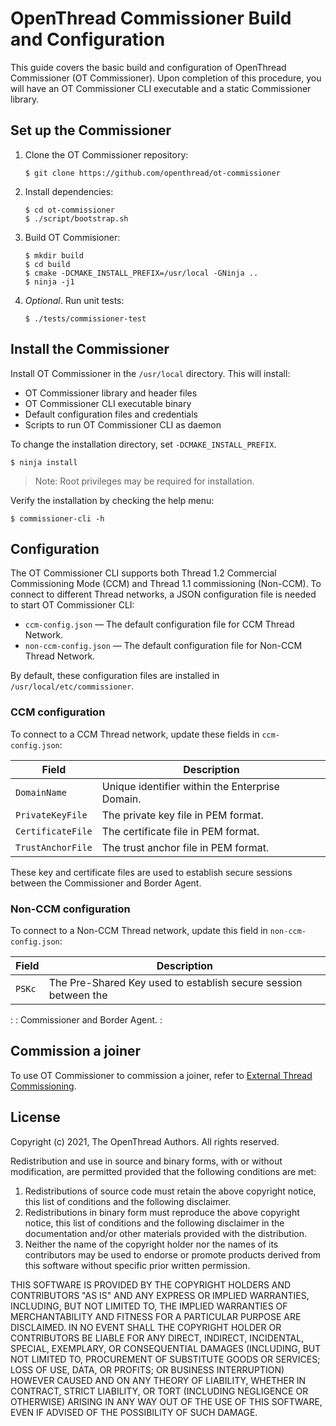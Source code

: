 # OpenThread Commissioner Build and Configuration

This guide covers the basic build and configuration of OpenThread Commissioner
(OT Commissioner). Upon completion of this procedure, you will have an OT
Commissioner CLI executable and a static Commissioner library.

## Set up the Commissioner

1.  Clone the OT Commissioner repository:

        $ git clone https://github.com/openthread/ot-commissioner

1.  Install dependencies:

        $ cd ot-commissioner
        $ ./script/bootstrap.sh

1.  Build OT Commisioner:

        $ mkdir build
        $ cd build
        $ cmake -DCMAKE_INSTALL_PREFIX=/usr/local -GNinja ..
        $ ninja -j1

1.  _Optional_. Run unit tests:

        $ ./tests/commissioner-test

## Install the Commissioner

Install OT Commissioner in the `/usr/local` directory. This will install:

*   OT Commissioner library and header files
*   OT Commissioner CLI executable binary
*   Default configuration files and credentials
*   Scripts to run OT Commissioner CLI as daemon

To change the installation directory, set `-DCMAKE_INSTALL_PREFIX`.

```
$ ninja install
```

> Note: Root privileges may be required for installation.

Verify the installation by checking the help menu:

```
$ commissioner-cli -h
```

## Configuration

The OT Commissioner CLI supports both Thread 1.2 Commercial Commissioning Mode
(CCM) and Thread 1.1 commissioning (Non-CCM). To connect to different Thread
networks, a JSON configuration file is needed to start OT Commissioner CLI:

*   `ccm-config.json` — The default configuration file for CCM Thread Network.
*   `non-ccm-config.json` — The default configuration file for Non-CCM Thread
    Network.

By default, these configuration files are installed in
`/usr/local/etc/commissioner`.

### CCM configuration

To connect to a CCM Thread network, update these fields in `ccm-config.json`:

Field | Description
----|----
`DomainName` | Unique identifier within the Enterprise Domain.
`PrivateKeyFile` | The private key file in PEM format.
`CertificateFile` | The certificate file in PEM format.
`TrustAnchorFile` | The trust anchor file in PEM format.

These key and certificate files are used to establish secure sessions between
the Commissioner and Border Agent.

### Non-CCM configuration

To connect to a Non-CCM Thread network, update this field in
`non-ccm-config.json`:

| Field  | Description                                                     |
| ------ | --------------------------------------------------------------- |
| `PSKc` | The Pre-Shared Key used to establish secure session between the |
:        : Commissioner and Border Agent.                                  :

## Commission a joiner

To use OT Commissioner to commission a joiner, refer to [External Thread
Commissioning](../external-commissioning/cli.md).

## License

Copyright (c) 2021, The OpenThread Authors.
All rights reserved.

Redistribution and use in source and binary forms, with or without
modification, are permitted provided that the following conditions are met:
1. Redistributions of source code must retain the above copyright
   notice, this list of conditions and the following disclaimer.
2. Redistributions in binary form must reproduce the above copyright
   notice, this list of conditions and the following disclaimer in the
   documentation and/or other materials provided with the distribution.
3. Neither the name of the copyright holder nor the
   names of its contributors may be used to endorse or promote products
   derived from this software without specific prior written permission.

THIS SOFTWARE IS PROVIDED BY THE COPYRIGHT HOLDERS AND CONTRIBUTORS "AS IS"
AND ANY EXPRESS OR IMPLIED WARRANTIES, INCLUDING, BUT NOT LIMITED TO, THE
IMPLIED WARRANTIES OF MERCHANTABILITY AND FITNESS FOR A PARTICULAR PURPOSE
ARE DISCLAIMED. IN NO EVENT SHALL THE COPYRIGHT HOLDER OR CONTRIBUTORS BE
LIABLE FOR ANY DIRECT, INDIRECT, INCIDENTAL, SPECIAL, EXEMPLARY, OR
CONSEQUENTIAL DAMAGES (INCLUDING, BUT NOT LIMITED TO, PROCUREMENT OF
SUBSTITUTE GOODS OR SERVICES; LOSS OF USE, DATA, OR PROFITS; OR BUSINESS
INTERRUPTION) HOWEVER CAUSED AND ON ANY THEORY OF LIABILITY, WHETHER IN
CONTRACT, STRICT LIABILITY, OR TORT (INCLUDING NEGLIGENCE OR OTHERWISE)
ARISING IN ANY WAY OUT OF THE USE OF THIS SOFTWARE, EVEN IF ADVISED OF THE
POSSIBILITY OF SUCH DAMAGE.
